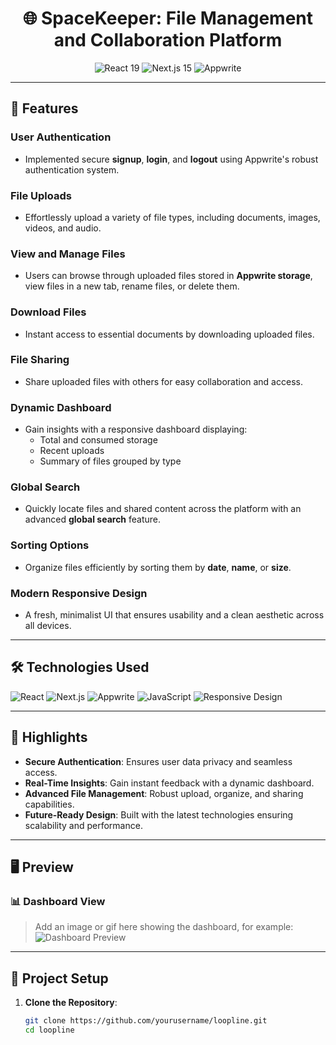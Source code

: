 <h1 align="center">🌐 SpaceKeeper: File Management and Collaboration Platform</h1>

<p align="center">
  <img src="https://img.shields.io/badge/React-19-blue?style=for-the-badge&logo=react" alt="React 19" />
  <img src="https://img.shields.io/badge/Next.js-15-black?style=for-the-badge&logo=next.js" alt="Next.js 15" />
  <img src="https://img.shields.io/badge/Appwrite-Enabled-red?style=for-the-badge&logo=appwrite" alt="Appwrite" />
</p>

---

## 🚀 Features
### User Authentication
- Implemented secure **signup**, **login**, and **logout** using Appwrite's robust authentication system.

### File Uploads
- Effortlessly upload a variety of file types, including documents, images, videos, and audio.

### View and Manage Files
- Users can browse through uploaded files stored in **Appwrite storage**, view files in a new tab, rename files, or delete them.

### Download Files
- Instant access to essential documents by downloading uploaded files.

### File Sharing
- Share uploaded files with others for easy collaboration and access.

### Dynamic Dashboard
- Gain insights with a responsive dashboard displaying:
  - Total and consumed storage
  - Recent uploads
  - Summary of files grouped by type

### Global Search
- Quickly locate files and shared content across the platform with an advanced **global search** feature.

### Sorting Options
- Organize files efficiently by sorting them by **date**, **name**, or **size**.

### Modern Responsive Design
- A fresh, minimalist UI that ensures usability and a clean aesthetic across all devices.

---

## 🛠️ Technologies Used
<p align="left">
  <img src="https://img.shields.io/badge/React-19-blue?style=for-the-badge&logo=react" alt="React" />
  <img src="https://img.shields.io/badge/Next.js-15-black?style=for-the-badge&logo=next.js" alt="Next.js" />
  <img src="https://img.shields.io/badge/Appwrite-Enabled-red?style=for-the-badge&logo=appwrite" alt="Appwrite" />
  <img src="https://img.shields.io/badge/JavaScript-ES6%2B-yellow?style=for-the-badge&logo=javascript" alt="JavaScript" />
  <img src="https://img.shields.io/badge/Responsive%20Design-✔️-brightgreen?style=for-the-badge&logo=css3" alt="Responsive Design" />
</p>

---

## 🌟 Highlights
- **Secure Authentication**: Ensures user data privacy and seamless access.
- **Real-Time Insights**: Gain instant feedback with a dynamic dashboard.
- **Advanced File Management**: Robust upload, organize, and sharing capabilities.
- **Future-Ready Design**: Built with the latest technologies ensuring scalability and performance.

---

## 🖥️ Preview
### 📊 Dashboard View
> Add an image or gif here showing the dashboard, for example:
![Dashboard Preview](#)

---

## 📂 Project Setup

1. **Clone the Repository**:
   ```bash
   git clone https://github.com/yourusername/loopline.git
   cd loopline

